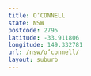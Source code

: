 ```yaml
---
title: O’CONNELL
state: NSW
postcode: 2795
latitude: -33.911806
longitude: 149.332781
url: /nsw/o’connell/
layout: suburb
---
```

